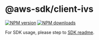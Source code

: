 # @aws-sdk/client-ivs

[![NPM version](https://img.shields.io/npm/v/@aws-sdk/client-ivs/beta.svg)](https://www.npmjs.com/package/@aws-sdk/client-ivs)
[![NPM downloads](https://img.shields.io/npm/dm/@aws-sdk/client-ivs.svg)](https://www.npmjs.com/package/@aws-sdk/client-ivs)

For SDK usage, please step to [SDK readme](https://github.com/aws/aws-sdk-js-v3).
